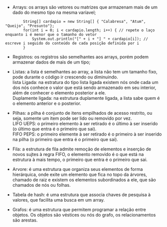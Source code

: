 - Arrays: os arrays são vetores ou matrizes que armazenam mais de um dado do mesmo tipo na mesma varíavel;
```
        String[] cardapio = new String[] { "Calabresa", "Atum", "Queijo", "Presunto"};
        for(int i = 0; i < cardapio.length; i++) { // repete o laço enquanto i é menor que o tamanho do vetor
		    System.out.println("[" + i + "] " + cardapio[i]); // escreve i seguido do conteúdo de cada posição definida por i
		}
``` 
- Registros: os registros são semelhantes aos arrays, porém podem armazenar dados de mais de um tipo;
- Listas: a lista é semelhantes ao array, a lista não tem um tamanho fixo, pode durante o código ir crescendo ou diminuindo.<br>
lista Ligada: na estratura do tipo lista ligada existem nós onde cada um dos nós conhece o valor que está sendo armazenado em seu interior, além de conhecer o elemento posterior a ele.<br>
Duplamente ligada: na estrutura duplamente ligada, a lista sabe quem é o elemento anterior e o posterior.

- Pilhas: a pilha é conjunto de itens empilhados de acesso restrito, ou seja, somente um item pode ser lido ou removido por vez.<br>
LIFO UEPS: o primeiro elemento à ser retirado é o último à ser inserido (o último que entra é o primeiro que sai).<br>
FIFO PEPS: o primeiro elemente à ser retirado é o primeiro à ser inserido na pilha (o primeiro que entra é o primeiro que sai).
- Fila: a estrutura de fila admite remoção de elementos e inserção de novos sujtes à regra FIFO, o elemento removido é o que está na estrutura à mais tempo, o primeiro que entra é o primeiro que sai.
- Arvore: é uma estrutura que organiza seus elementos de forma hierárquica, onde exite um elemento que fica no topo da árvores, chamado de raiz e existem os elementos subordinados a ele, que são chamados de nós ou folhas.
- Tabela de hash: é uma estrutura que associa chaves de pesquisa à valores, que facilita uma busca em um array.
- Grafos: é uma estrutura que permitem programar a relação entre objetos. Os objetos são véstices ou nós do grafo, os relacionamentos são arestas.